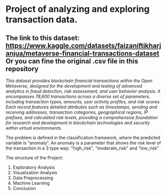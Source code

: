 # Project of analyzing and exploring transaction data.
The link to this dataset: https://www.kaggle.com/datasets/faizaniftikharjanjua/metaverse-financial-transactions-dataset
Or you can fine the original .csv file in this repository
----
*This dataset provides blockchain financial transactions within the Open Metaverse, designed for the development and testing of advanced analytics in fraud detection, risk assessment, and user behavior analysis. It encompasses 78,600 transactions across a diverse set of parameters, including transaction types, amounts, user activity profiles, and risk scores. Each record features detailed attributes such as timestamps, sending and receiving addresses, transaction categories, geographical regions, IP prefixes, and calculated risk levels, providing a comprehensive foundation for research and development in blockchain technologies and security within virtual environments.*

The problem is defined in the classification framework, where the predicted variable is “anomaly”. An anomaly is a parameter that shows the risk level of the transaction in a 3 type way: "high_risk", "moderate_risk" and "low_risk"

The structure of the Project:

1. Exploratory Analysis
2. Visualization Analysis
3. Data Preprocessing
4. Machine Learning
5. Conclusion
